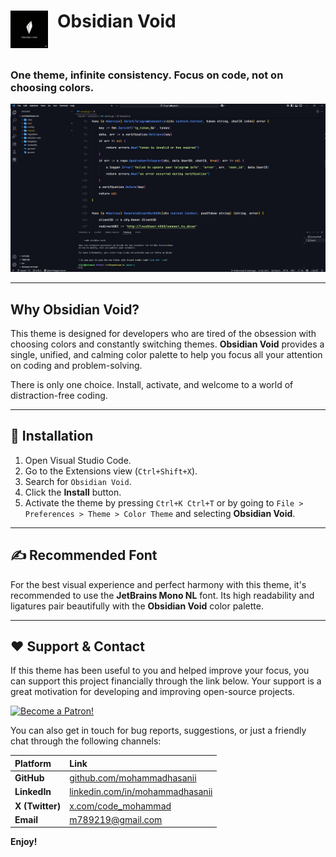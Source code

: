 <h1>
  <img src="https://raw.githubusercontent.com/mohammadhasanii/obsidian-void/master/logo.png" alt="Obsidian Void Logo" width="60" align="left" style="margin-right: 15px;" />
  Obsidian Void
</h1>
<br>
<h3>
One theme, infinite consistency. Focus on code, not on choosing colors.
</h3>

![Obsidian Void Theme Preview](https://raw.githubusercontent.com/mohammadhasanii/obsidian-void/master/demo-extension.png)


---

## Why Obsidian Void?

This theme is designed for developers who are tired of the obsession with choosing colors and constantly switching themes. **Obsidian Void** provides a single, unified, and calming color palette to help you focus all your attention on coding and problem-solving.

There is only one choice. Install, activate, and welcome to a world of distraction-free coding.

---

## 🚀 Installation

1.  Open Visual Studio Code.
2.  Go to the Extensions view (`Ctrl+Shift+X`).
3.  Search for `Obsidian Void`.
4.  Click the **Install** button.
5.  Activate the theme by pressing `Ctrl+K Ctrl+T` or by going to `File > Preferences > Theme > Color Theme` and selecting **Obsidian Void**.

---

## ✍️ Recommended Font

For the best visual experience and perfect harmony with this theme, it's recommended to use the **JetBrains Mono NL** font. Its high readability and ligatures pair beautifully with the **Obsidian Void** color palette.

---

## ❤️ Support & Contact

If this theme has been useful to you and helped improve your focus, you can support this project financially through the link below. Your support is a great motivation for developing and improving open-source projects.

<a href="https://www.patreon.com/MohammadHasanii" target="_blank">
  <img src="https://c5.patreon.com/external/logo/become_a_patron_button.png" alt="Become a Patron!" height="35">
</a>

You can also get in touch for bug reports, suggestions, or just a friendly chat through the following channels:

| Platform      | Link                                                              |
| :---------- | :---------------------------------------------------------------- |
| **GitHub** | [github.com/mohammadhasanii](https://github.com/mohammadhasanii)   |
| **LinkedIn**| [linkedin.com/in/mohammadhasanii](https://www.linkedin.com/in/mohammadhasanii/) |
| **X (Twitter)**| [x.com/code_mohammad](https://x.com/code_mohammad)                 |
| **Email** | [m789219@gmail.com](mailto:m789219@gmail.com)                      |

**Enjoy!**